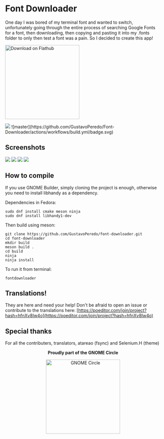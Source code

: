 # Font Downloader

One day I was bored of my terminal font and wanted to switch, unfortunately going through the entire process of searching Google Fonts for a font, then downloading, then copying and pasting it into my .fonts folder to only then test a font was a pain. So I decided to create this app!
    
<a href='https://flathub.org/apps/details/org.gustavoperedo.FontDownloader'><img width='240' alt='Download on Flathub' src='https://flathub.org/assets/badges/flathub-badge-en.png'/></a>

<img src="./data/icons/hicolor/scalable/apps/org.gustavoperedo.FontDownloader.svg">
![master](https://github.com/GustavoPeredo/Font-Downloader/actions/workflows/build.yml/badge.svg)

## Screenshots

![](https://raw.githubusercontent.com/GustavoPeredo/font-downloader/master/data/screenshots/entire.png)
![](https://raw.githubusercontent.com/GustavoPeredo/font-downloader/master/data/screenshots/compact.png)
![](https://raw.githubusercontent.com/GustavoPeredo/font-downloader/master/data/screenshots/dark_entire.png)
![](https://raw.githubusercontent.com/GustavoPeredo/font-downloader/master/data/screenshots/dark_compact.png)

## How to compile

If you use GNOME Builder, simply cloning the project is enough, otherwise you need to install libhandy as a dependency.

Dependencies in Fedora:
```
sudo dnf install cmake meson ninja 
sudo dnf install libhandy1-dev
```


Then build using meson:

```
git clone https://github.com/GustavoPeredo/font-downloader.git
cd font-downloader
mkdir build
meson build .
cd build
ninja
ninja install
```

To run it from terminal:
```
fontdownloader
```

## Translations!

They are here and need your help! Don't be afraid to open an issue or contribute to the translations here: [https://poeditor.com/join/project?hash=hfnXv8Iw4o](https://poeditor.com/join/project?hash=hfnXv8Iw4o)

## Special thanks
For all the contributers, translators, atareao (fsync) and Selenium.H (theme) 

<div align="center">
    <p><b> Proudly part of the GNOME Circle </b></p>
    <a href='https://circle.gnome.org/'><img width='240' alt='GNOME Circle' src='https://gitlab.gnome.org/Teams/Circle/-/raw/master/assets/button/circle-button-fullcolor.svg'/></a>
</div>
